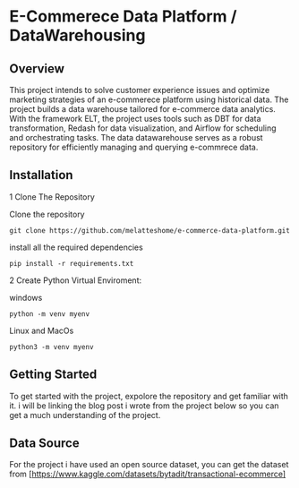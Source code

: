 # E-Commerece Data Platform / DataWarehousing 

## Overview
This project intends to solve customer experience issues and optimize marketing strategies of an e-commerece platform using historical data. The project builds a data warehouse tailored for e-commerce data analytics. With the framework ELT, the project uses tools such as DBT for data transformation, Redash for data visualization, and Airflow for scheduling and orchestrating tasks. The data datawarehouse serves as a robust repository for efficiently managing and querying e-commrece data.

## Installation
1 Clone The Repository 

  Clone the repository
  ```
  git clone https://github.com/melatteshome/e-commerce-data-platform.git
  ```
  install all the required dependencies
  ```
  pip install -r requirements.txt
  ```
2 Create Python Virtual Enviroment:

  windows
  ```
  python -m venv myenv
  ```
  Linux and MacOs

  ```
  python3 -m venv myenv
  ```
## Getting Started
To get started with the project, expolore the repository and get familiar with it. i will be linking the blog post i wrote from the project below so you can get a much understanding of the project.

## Data Source 
For the project i have used an open source dataset, you can get the dataset from [https://www.kaggle.com/datasets/bytadit/transactional-ecommerce]
  
